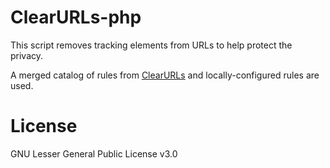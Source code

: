 # ClearURLs-php
This script removes tracking elements from URLs to help protect the privacy.

A merged catalog of rules from [ClearURLs](https://github.com/ClearURLs/Rules) and locally-configured rules are used.


# License

GNU Lesser General Public License v3.0
